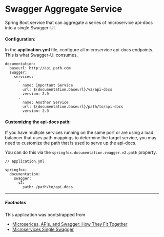 # Swagger Aggregate Service
Spring Boot service that can aggregate a series of microservice api-docs into a single Swagger-UI.

#### Configuration:
In the **application.yml** file, configure all microservice api-docs endpoints. This is what Swagger-UI consumes.

```
documentation: 
  baseurl: http://api.path.com
  swagger: 
    services:   
      - 
        name: Important Service
        url: ${documentation.baseurl}/v2/api-docs
        version: 2.0
      - 
        name: Another Service
        url: ${documentation.baseurl}/path/to/api-docs
        version: 2.0
```

#### Customizing the api-docs path:

If you have multiple services running on the same port or are using a load balancer
that uses path mappings to determine the target service, you may need to customize
the path that is used to serve up the api-docs.

You can do this via the `springfox.documentation.swagger.v2.path` property.

```
// application.yml

springfox:
  documentation:
    swagger:
      v2:
        path: /path/to/api-docs
```


---
##### Footnotes

This application was bootstrapped from 
* [Microserices, APIs, and Swagger: How They Fit Together](https://swaggerhub.com/blog/api-strategy/microservices-apis-and-swagger/)
* [Microservices Single Swagger](https://github.com/varghgeorge/microservices-single-swagger)
